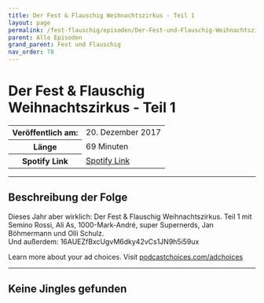 ```yaml
---
title: Der Fest & Flauschig Weihnachtszirkus - Teil 1
layout: page
permalink: /fest-flauschig/episoden/Der-Fest-und-Flauschig-Weihnachtszirkus-Teil-1
parent: Alle Episoden
grand_parent: Fest und Flauschig
nav_order: 78
---
```


# Der Fest & Flauschig Weihnachtszirkus - Teil 1
<table class="resp-table dcf-table dcf-table-responsive dcf-table-bordered dcf-table-striped dcf-w-100%">
                    <tbody>
                        <tr>
                            <th scope="row">Veröffentlich am:</th>
                            <td data-label="Veröffentlich am:">20. Dezember 2017</td>
                        </tr>
                        <tr>
                            <th scope="row">Länge </th>
                            <td data-label="Länge ">69 Minuten</td>
                        </tr><tr>
                                <th scope="row">Spotify Link</th>
                                <td data-label="Spotify Link"><a href="https://open.spotify.com/episode/5Z9jkNnyXZndzXplOmRl0G">Spotify Link</a></td>
                            </tr></tbody>
                </table>

***

## Beschreibung der Folge

<div>
Dieses Jahr aber wirklich: Der Fest &amp; Flauschig Weihnachtszirkus. Teil 1 mit Semino Rossi, Ali As, 1000-Mark-André, super Supernerds, Jan Böhmermann und Olli Schulz.  <br> Und außerdem: 16AUEZfBxcUgvM6dky42vCs1JN9h5i59ux<p> </p><p>Learn more about your ad choices. Visit <a href="https://podcastchoices.com/adchoices">podcastchoices.com/adchoices</a></p>  
</div>

***

## Keine Jingles gefunden